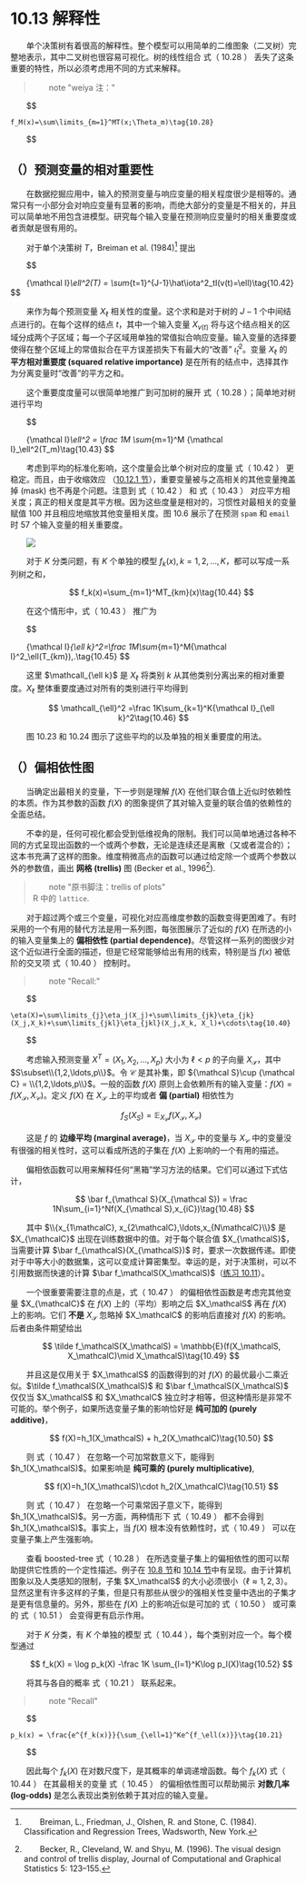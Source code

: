 # 10.13 解释性

<style>p{text-indent:2em;2}</style>

单个决策树有着很高的解释性。整个模型可以用简单的二维图象（二叉树）完整地表示，其中二叉树也很容易可视化。树的线性组合 式（ 10.28 ） 丢失了这条重要的特性，所以必须考虑用不同的方式来解释。

> note "weiya 注："
    
$$

    f_M(x)=\sum\limits_{m=1}^MT(x;\Theta_m)\tag{10.28}
    
$$

## （）预测变量的相对重要性

在数据挖掘应用中，输入的预测变量与响应变量的相关程度很少是相等的。通常只有一小部分会对响应变量有显著的影响，而绝大部分的变量是不相关的，并且可以简单地不用包含进模型。研究每个输入变量在预测响应变量时的相关重要度或者贡献是很有用的。

对于单个决策树 $T$，Breiman et al. (1984)[^1] 提出


$$

{\mathcal I}_\ell^2(T) = \sum_{t=1}^{J-1}\hat\iota^2_tI(v(t)=\ell)\tag{10.42}
$$

来作为每个预测变量 $X_\ell$ 相关性的度量。这个求和是对于树的 $J-1$ 个中间结点进行的。在每个这样的结点 $t$，其中一个输入变量 $X_{v(t)}$ 将与这个结点相关的区域分成两个子区域；每一个子区域用单独的常值拟合响应变量。输入变量的选择要使得在整个区域上的常值拟合在平方误差损失下有最大的“改善” $\hat\iota_t^2$。变量 $X_\ell$ 的 **平方相对重要度 (squared relative importance)** 是在所有的结点中，选择其作为分离变量时“改善”的平方之和。

[^1]: Breiman, L., Friedman, J., Olshen, R. and Stone, C. (1984). Classification and Regression Trees, Wadsworth, New York.

这个重要度度量可以很简单地推广到可加树的展开 式（ 10.28 ）；简单地对树进行平均


$$

{\mathcal I}_\ell^2 = \frac 1M \sum_{m=1}^M {\mathcal I}_\ell^2(T_m)\tag{10.43}
$$

考虑到平均的标准化影响，这个度量会比单个树对应的度量 式（ 10.42 ） 更稳定。而且，由于收缩效应 （[10.12.1 节](10.12-Regularization/index.html)），重要变量被与之高相关的其他变量掩盖掉 (mask) 也不再是个问题。注意到 式（ 10.42 ） 和 式（ 10.43 ） 对应平方相关度；真正的相关度是其平方根。因为这些度量是相对的，习惯性对最相关的变量赋值 100 并且相应地缩放其他变量相关度。图 10.6 展示了在预测 `spam` 和 `email` 时 57 个输入变量的相关重要度。

![](../img/10/fig10.6.png)

对于 $K$ 分类问题，有 $K$ 个单独的模型 $f_k(x),k=1,2,\ldots,K$，都可以写成一系列树之和，


$$
f_k(x)=\sum_{m=1}^MT_{km}(x)\tag{10.44}
$$

在这个情形中，式（ 10.43 ） 推广为


$$

{\mathcal I}_{\ell k}^2=\frac 1M\sum_{m=1}^M{\mathcal I}^2_\ell(T_{km})\,.\tag{10.45}
$$

这里 $\mathcalI_{\ell k}$ 是 $X_\ell$ 将类别 $k$ 从其他类别分离出来的相对重要度。$X_\ell$ 整体重要度通过对所有的类别进行平均得到


$$
\mathcalI_{\ell}^2 =\frac 1K\sum_{k=1}^K{\mathcal I}_{\ell k}^2\tag{10.46}
$$

图 10.23 和 10.24 图示了这些平均的以及单独的相关重要度的用法。

## （）偏相依性图

当确定出最相关的变量，下一步则是理解 $f(X)$ 在他们联合值上近似时依赖性的本质。作为其参数的函数 $f(X)$ 的图象提供了其对输入变量的联合值的依赖性的全面总结。

不幸的是，任何可视化都会受到低维视角的限制。我们可以简单地通过各种不同的方式呈现出函数的一个或两个参数，无论是连续还是离散（又或者混合的）；这本书充满了这样的图象。维度稍微高点的函数可以通过给定除一个或两个参数以外的参数值，画出 **网格 (trellis)** 图 (Becker et al., 1996[^2]).

[^2]: Becker, R., Cleveland, W. and Shyu, M. (1996). The visual design and control of trellis display, Journal of Computational and Graphical Statistics 5: 123–155.

> note "原书脚注：trellis of plots"  
    R 中的 `lattice`.

对于超过两个或三个变量，可视化对应高维度参数的函数变得更困难了。有时采用的一个有用的替代方法是用一系列图，每张图展示了近似的 $f(X)$ 在所选的小的输入变量集上的 **偏相依性 (partial dependence)**。尽管这样一系列的图很少对这个近似进行全面的描述，但是它经常能够给出有用的线索，特别是当 $f(x)$ 被低阶的交叉项 式（ 10.40 ） 控制时。

> note "Recall:"
    
$$

    \eta(X)=\sum\limits_{j}\eta_j(X_j)+\sum\limits_{jk}\eta_{jk}(X_j,X_k)+\sum\limits_{jkl}\eta_{jkl}(X_j,X_k, X_l)+\cdots\tag{10.40}
    
$$

考虑输入预测变量 $X^T=(X_1,X_2,\ldots,X_p)$ 大小为 $\ell < p$ 的子向量 $X_{\mathcal S}$，其中 $S\subset\\{1,2,\ldots,p\\}$。令 $\mathcal C$ 是其补集，即 ${\mathcal S}\cup {\mathcal C} = \\{1,2,\ldots,p\\}$。一般的函数 $f(X)$ 原则上会依赖所有的输入变量：$f(X)=f(X_{\mathcal S}, X_{\mathcal C})$。定义 $f(X)$ 在 $X_{\mathcal S}$ 上的平均或者 **偏 (partial)** 相依性为


$$
f_S(X_S)=\mathbb{E}_{X_{\mathcal C}}f(X_{\mathcal S}, X_{\mathcal C})\tag{10.47}
$$

这是 $f$ 的 **边缘平均 (marginal average)**，当 $X_{\mathcal S}$ 中的变量与 $X_{\mathcal C}$ 中的变量没有很强的相关性时，这可以看成所选的子集在 $f(X)$ 上影响的一个有用的描述。

偏相依函数可以用来解释任何“黑箱”学习方法的结果。它们可以通过下式估计，


$$
\bar f_{\mathcal S}(X_{\mathcal S}) = \frac 1N\sum_{i=1}^Nf(X_{\mathcal S},x_{iC})\tag{10.48}
$$

其中 $\\{x_{1\mathcalC}, x_{2\mathcalC},\ldots,x_{N\mathcalC}\\}$ 是 $X_{\mathcalC}$ 出现在训练数据中的值。对于每个联合值 $X_{\mathcalS}$，当需要计算 $\bar f_{\mathcalS}(X_{\mathcalS})$ 时，要求一次数据传递。即使对于中等大小的数据集，这可以变成计算密集型。幸运的是，对于决策树，可以不引用数据而快速的计算 $\bar f_\mathcalS(X_\mathcalS)$（[练习 10.11](https://github.com/szcf-weiya/ESL-CN/issues/168)）。

一个很重要需要注意的点是，式（ 10.47 ） 的偏相依性函数是考虑完其他变量 $X_{\mathcalC}$ 在 $f(X)$ 上的（平均）影响之后 $X_\mathcalS$ 再在 $f(X)$ 上的影响。它们 **不是** $X_{\mathcal S}$ 忽略掉 $X_\mathcalC$ 的影响后直接对 $f(X)$ 的影响。后者由条件期望给出


$$
\tilde f_\mathcalS(X_\mathcalS) = \mathbb{E}(f(X_\mathcalS, X_\mathcalC)\mid X_\mathcalS)\tag{10.49}
$$

并且这是仅用关于 $X_\mathcalS$ 的函数得到的对 $f(X)$ 的最优最小二乘近似。$\tilde f_\mathcalS(X_\mathcalS)$ 和 $\bar f_\mathcalS(X_\mathcalS)$ 仅仅当 $X_\mathcalS$ 和 $X_\mathcalC$ 独立时才相等，但这种情形是非常不可能的。举个例子，如果所选变量子集的影响恰好是 **纯可加的 (purely additive)**，


$$
f(X)=h_1(X_\mathcalS) + h_2(X_\mathcalC)\tag{10.50}
$$

则 式（ 10.47 ） 在忽略一个可加常数意义下，能得到 $h_1(X_\mathcalS)$。如果影响是 **纯可乘的 (purely multiplicative)**,


$$
f(X)=h_1(X_\mathcalS)\cdot h_2(X_\mathcalC)\tag{10.51}
$$

则 式（ 10.47 ） 在忽略一个可乘常因子意义下，能得到 $h_1(X_\mathcalS)$。另一方面，两种情形下 式（ 10.49 ） 都不会得到 $h_1(X_\mathcalS)$。事实上，当 $f(X)$ 根本没有依赖性时，式（ 10.49 ） 可以在变量子集上产生强影响。

查看 boosted-tree 式（ 10.28 ） 在所选变量子集上的偏相依性的图可以帮助提供它性质的一个定性描述。例子在 [10.8 节](10.8-Spam-Data/index.html)和 [10.14 节](10.14-Illustrations/index.html)中有呈现。由于计算机图象以及人类感知的限制，子集 $X_\mathcalS$ 的大小必须很小（$\ell\approx 1,2,3$）。显然这里有许多这样的子集，但是只有那些从很少的强相关性变量中选出的子集才是更有信息量的。另外，那些在 $f(X)$ 上的影响近似是可加的 式（ 10.50 ） 或可乘的 式（ 10.51 ） 会变得更有启示作用。

对于 $K$ 分类，有 $K$ 个单独的模型 式（ 10.44 ），每个类别对应一个。每个模型通过


$$
f_k(X) = \log p_k(X) -\frac 1K \sum_{l=1}^K\log p_l(X)\tag{10.52}
$$

将其与各自的概率 式（ 10.21 ） 联系起来。

> note "Recall"
    
$$

    p_k(x) = \frac{e^{f_k(x)}}{\sum_{\ell=1}^Ke^{f_\ell(x)}}\tag{10.21}
    
$$

因此每个 $f_k(X)$ 在对数尺度下，是其概率的单调递增函数。每个 $f_k(X)$ 式（ 10.44 ） 在其最相关的变量 式（ 10.45 ） 的偏相依性图可以帮助揭示 **对数几率 (log-odds)** 是怎么表现出类别依赖于其对应的输入变量。

